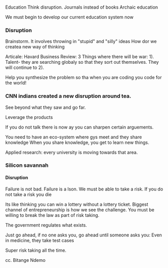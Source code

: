 ### 
Education
Think disruption.
Journals instead of books
Archaic education

We must begin to develop our current education system now


### Disruption

Brainstorm.
It involves throwing in "stupid" and "silly" ideas
How dor we createa  new way of thinking

Articale: Havard Business Review: 3 Things where there will be war: 
1). Talent- they are searching globaly so that they sort out themselves. They will continue to 
2).


Help you synthesize the problem so tha when you are coding you code for the world!

### CNN indians created a new disruption around tea.
See beyond what they saw and go far.


Leverage the products 

If you do not talk there is now ay you can sharpen certain arguements.

You need to have an eco-system where gys meet and they share knowledge
When you share knowledge, you get to learn new things.



Applied research: every university is moving towards that area.


### Silicon savannah


#### Disruption
Failure is not bad. Failure is a lson.
We must be able to take a risk. If you do not take a risk you die

Its like thinking you can win a lottery without a lottery ticket.
Biggest channel of entrepreneurship is how we see the challenge.
You must be willing to break the law as part of risk taking.


The government regulates what exists.


Just go ahead, if no one asks you, go ahead until someone asks you: Even in medicine, they take test cases




Super risk taking all the time.


cc.
Bitange Ndemo
